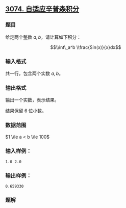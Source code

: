 ## [3074\. 自适应辛普森积分](https://www.acwing.com/problem/content/3077/)

### 题目

给定两个整数 $a,b$，请计算如下积分：

$$\\int\_a^b \\frac{Sin(x)}{x}dx$$

### 输入格式

共一行，包含两个实数 $a,b$。

### 输出格式

输出一个实数，表示结果。

结果保留 $6$ 位小数。

### 数据范围

$1 \\le a < b \\le 100$

### 输入样例：

```
1.0 2.0
```

### 输出样例：

```
0.659330
```

### 题解

